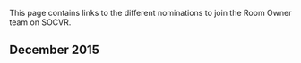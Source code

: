 This page contains links to the different nominations to join the Room Owner team on SOCVR.

## December 2015

<!-- put bullet point entries here in the form:

   [Person Name](link to gist)
  
-->
